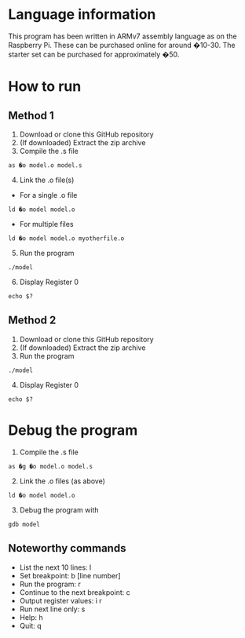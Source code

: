 # Language information 
This program has been written in ARMv7 assembly language as on the Raspberry Pi. These can be purchased online for around �10-30. The starter set can be purchased for approximately �50.
# How to run
## Method 1 
1. Download or clone this GitHub repository 
2. (If downloaded) Extract the zip archive
3. Compile the .s file
```
as �o model.o model.s
```
4. Link the .o file(s)
- For a single .o file
```
ld �o model model.o
```
- For multiple files
```
ld �o model model.o myotherfile.o
```
5. Run the program 
```
./model
```
6. Display Register 0
```
echo $?
```
## Method 2
1. Download or clone this GitHub repository 
2. (If downloaded) Extract the zip archive
3. Run the program 
```
./model
```
4. Display Register 0
```
echo $?
```
# Debug the program 
1. Compile the .s file 
```
as �g �o model.o model.s
```
2. Link the .o files (as above) 
```
ld �o model model.o
```
3. Debug the program with 
```
gdb model
```
## Noteworthy commands
- List the next 10 lines: l
- Set breakpoint: b [line number]
- Run the program: r
- Continue to the next breakpoint: c
- Output register values: i r
- Run next line only: s
- Help: h
- Quit: q
